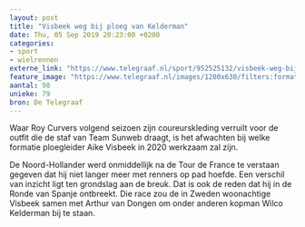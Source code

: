 ```yaml
---
layout: post
title: "Visbeek weg bij ploeg van Kelderman"
date: Thu, 05 Sep 2019 20:23:00 +0200
categories: 
- sport 
- wielrennen 
externe_link: "https://www.telegraaf.nl/sport/952525132/visbeek-weg-bij-ploeg-van-kelderman"
feature_image: "https://www.telegraaf.nl/images/1200x630/filters:format(jpeg):quality(80)/cdn-kiosk-api.telegraaf.nl/f292ee2a-d023-11e9-a956-02d2fb1aa1d7.jpg"
aantal: 98
unieke: 79
bron: De Telegraaf
---
```


<p>Waar Roy Curvers volgend seizoen zijn coureurskleding verruilt voor de outfit die de staf van Team Sunweb draagt, is het afwachten bij welke formatie ploegleider Aike Visbeek in 2020 werkzaam zal zijn.</p><p>De Noord-Hollander werd onmiddellijk na de Tour de France te verstaan gegeven dat hij niet langer meer met renners op pad hoefde. Een verschil van inzicht ligt ten grondslag aan de breuk. Dat is ook de reden dat hij in de Ronde van Spanje ontbreekt. Die race zou de in Zweden woonachtige Visbeek samen met Arthur van Dongen om onder anderen kopman Wilco Kelderman bij te staan.</p>
